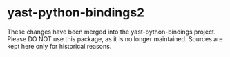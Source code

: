 # yast-python-bindings2
These changes have been merged into the yast-python-bindings project. Please DO NOT use this package, as it is no longer maintained. Sources are kept here only for historical reasons.
